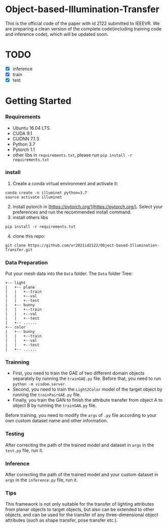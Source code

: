 # Object-based-Illumination-Transfer

This is the official code of the paper with id 2122 submitted to IEEEVR. We are preparing a clean version of the complete code(including training code and inference code), which will be updated soon.

# TODO
- [x] inference
- [x] train
- [x] test

# Getting Started

### Requirements

+ Ubuntu 16.04 LTS
+ CUDA 9.1
+ CUDNN 7.1.3
+ Python 3.7
+ Pytorch 1.1
+ other libs in `requirements.txt`, please run `pip install -r requirements.txt`

### install

1. Create a conda virtual environment and activate it:
```
conda create -n illuminet python=3.7
source activate illuminet
```
2. install pytorch in [https://pytorch.org/](https://pytorch.org/). Select your preferences and run the recommended install command.
3. install others libs
```
pip install -r requirements.txt
```
4. clone this repo:
```
git clone https://github.com/vr2021id2122/Object-based-Illumination-Transfer.git
```

### Data Preparation
Put your mesh data into the `Data` folder. The `Data` folder Tree:
```
+-- light
|   +-- plane
|   |   +--train
|   |   +--val
|   |   +--test
|   +-- bunny
|   |   +--train
|   |   +--val
|   |   +--test
|   +-- ......
+-- color
|   +-- bunny
|   |   +--train
|   |   +--val
|   |   +--test
|   +-- ......
```

### Trainning
+ First, you need to train the GAE of two different domain objects separately by running the `trainGAE.py` file. Before that, you need to run `python -m visdom.server`.
+ Second, you need to train the `Light2Color` model of the target object by running the `trainPairGAE.py` file.
+ Finally, you train the GAN to finish the attribute transfer from object A to object B by running the `trainGAN.py` file.

Before training, you need to modify the `args` of `.py` file according to your own custom dataset name and other information.

### Testing
After correcting the path of the trained model and dataset in `args` in the `test.py` file, run it.

### Inference
After correcting the path of the trained model and your custom dataset in `args` in the `inference.py` file, run it.

### Tips
This framework is not only suitable for the transfer of lighting attributes from planar objects to target objects, but also can be extended to other objects, and can be used for the transfer of any three-dimensional object attributes (such as shape transfer, pose transfer etc.).
